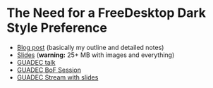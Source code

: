 # The Need for a FreeDesktop Dark Style Preference

- [Blog post](https://blog.elementary.io/the-need-for-a-freedesktop-dark-style-preference/) (basically my outline and detailed notes)
- [Slides](slides) (**warning:** 25+ MB with images and everything)
- [GUADEC talk](https://schedule.guadec.org/sessions/284)
- [GUADEC BoF Session](https://wiki.gnome.org/GUADEC/2019/Hackingdays/FreeDesktopDarkStylePreferenceBoF)
- [GUADEC Stream with slides](https://guadec.ubicast.tv/videos/the-need-for-a-freedesktop-dark-style-preference/)

